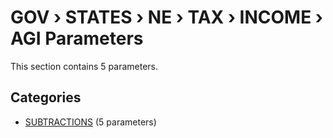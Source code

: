 # GOV › STATES › NE › TAX › INCOME › AGI Parameters

This section contains 5 parameters.

## Categories

- [SUBTRACTIONS](subtractions/index.md) (5 parameters)
